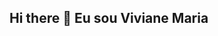 ## Hi there 👋 Eu sou Viviane Maria

<!--
**VivianeMaria43/VivianeMaria43** is a ✨ _special_ ✨ repository because its `README.md` (this file) appears on your GitHub profile.

Sou formada em Técnico de administração, embora minha paixão seja pela área de tecnologia e estou atualmente cursando a graduação de ciência da computação, conhecimento nunca é demais e estou sempre disposta a continuar aprendendo através de cursos, experiências de trabalho e projetos tanto pessoais quanto profissionais. No futuro pretendo me formar também em design gráfico, focando em facilitar a relação empresa/cliente, através de projetos mais acessíveis e de fácil entendimento para pessoas que ainda sentem dificuldades com o avanço da tecnologia, sou bastante focada em atendimento ao cliente e a satisfação dele com o produto ou serviço solicitado. Pretendo focar em inteligência artificial, design e programação.

## 🔧 Habilidades

comunicação
atendimento ao cliente
trabalho em equipe

## 🚀 Projetos

projeto 1 lista de tarefas | auxiliar no dia a dia, manter a organização e otimizar o tempo do usuario.
